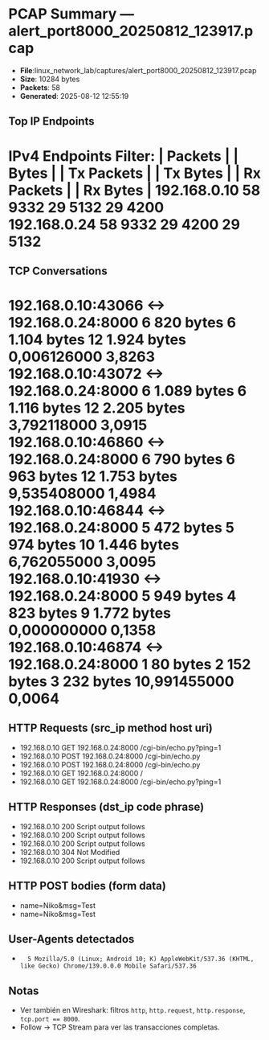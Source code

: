 # PCAP Summary — alert_port8000_20250812_123917.pcap

- **File**:linux_network_lab/captures/alert_port8000_20250812_123917.pcap
- **Size**: 10284 bytes
- **Packets**: 58
- **Generated**: 2025-08-12 12:55:19

## Top IP Endpoints
IPv4 Endpoints
Filter:<No Filter>
                       |  Packets  | |  Bytes  | | Tx Packets | | Tx Bytes | | Rx Packets | | Rx Bytes |
192.168.0.10                  58          9332         29            5132          29            4200   
192.168.0.24                  58          9332         29            4200          29            5132   
================================================================================

## TCP Conversations
192.168.0.10:43066         <-> 192.168.0.24:8000                6 820 bytes       6 1.104 bytes      12 1.924 bytes     0,006126000         3,8263
192.168.0.10:43072         <-> 192.168.0.24:8000                6 1.089 bytes       6 1.116 bytes      12 2.205 bytes     3,792118000         3,0915
192.168.0.10:46860         <-> 192.168.0.24:8000                6 790 bytes       6 963 bytes      12 1.753 bytes     9,535408000         1,4984
192.168.0.10:46844         <-> 192.168.0.24:8000                5 472 bytes       5 974 bytes      10 1.446 bytes     6,762055000         3,0095
192.168.0.10:41930         <-> 192.168.0.24:8000                5 949 bytes       4 823 bytes       9 1.772 bytes     0,000000000         0,1358
192.168.0.10:46874         <-> 192.168.0.24:8000                1 80 bytes        2 152 bytes       3 232 bytes    10,991455000         0,0064
================================================================================

## HTTP Requests (src_ip method host uri)
 - 192.168.0.10	GET	192.168.0.24:8000	/cgi-bin/echo.py?ping=1
 - 192.168.0.10	POST	192.168.0.24:8000	/cgi-bin/echo.py
 - 192.168.0.10	POST	192.168.0.24:8000	/cgi-bin/echo.py
 - 192.168.0.10	GET	192.168.0.24:8000	/
 - 192.168.0.10	GET	192.168.0.24:8000	/cgi-bin/echo.py?ping=1

## HTTP Responses (dst_ip code phrase)
 - 192.168.0.10	200	Script output follows
 - 192.168.0.10	200	Script output follows
 - 192.168.0.10	200	Script output follows
 - 192.168.0.10	304	Not Modified
 - 192.168.0.10	200	Script output follows

## HTTP POST bodies (form data)
 - name=Niko&msg=Test
 - name=Niko&msg=Test

## User-Agents detectados
 -       5 Mozilla/5.0 (Linux; Android 10; K) AppleWebKit/537.36 (KHTML, like Gecko) Chrome/139.0.0.0 Mobile Safari/537.36

## Notas
- Ver también en Wireshark: filtros `http`, `http.request`, `http.response`, `tcp.port == 8000`.
- Follow → TCP Stream para ver las transacciones completas.
